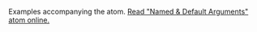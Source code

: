 

Examples accompanying the atom.
[Read "Named & Default Arguments" atom online.](https://stepik.org/lesson/107294/step/1)
